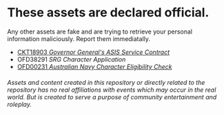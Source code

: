 # These assets are declared official. 
Any other assets are fake and are trying to retrieve your personal information maliciously. Report them immediatally.

* [CKT18903 _Governor General's ASIS Service Contract_](https://goo.gl/bpGMej)
* OFD38291 _SRG Character Application_
* [OFD00231 _Australian Navy Character Eligibility Check_](https://docs.google.com/forms/d/e/1FAIpQLSd26fCX96xIfJGQxn2MgX0JUejcUfZ9maf2ACpE6TSkUGa01w/viewform)


###### Assets and content created in this repository or directly related to the repository has no real affiliations with events which may occur in the real world. But is created to serve a purpose of community entertainment and roleplay.
